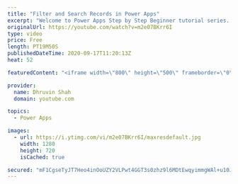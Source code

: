 ```yaml
---
title: "Filter and Search Records in Power Apps"
excerpt: "Welcome to Power Apps Step by Step Beginner tutorial series. My self Dhruvin Shah you are watching the 14th part of the Power Apps Beginner Series. During this chapter, we will talk about how we can perform Filtering and Search in Power Apps Grid Records.  In my previous video, we have developed one"
originalUrl: https://youtube.com/watch?v=m2e07BKrr6I
type: video
price: Free
length: PT19M50S
publishedDateTime: 2020-09-17T11:20:13Z
heat: 52

featuredContent: "<iframe width=\"800\" height=\"500\" frameborder=\"0\" src=\"https://www.youtube.com/embed/m2e07BKrr6I\" allow=\"accelerometer; autoplay; encrypted-media; gyroscope; picture-in-picture\" allowfullscreen></iframe>"

provider:
  name: Dhruvin Shah
  domain: youtube.com

topics:
  - Power Apps

images:
  - url: https://i.ytimg.com/vi/m2e07BKrr6I/maxresdefault.jpg
    width: 1280
    height: 720
    isCached: true

secured: "mF1CgseTyJT7Heo4inOoUZY2VLPwt4GGT3s0zhz9l6MDtEwqyimmgWAl+u10JqocrqzWcI7FwkrbNZugBL0djtISJbGgQGI/u5OMVCuYrePkc3l75xqrmQKmHhGvTRx9QFpV/LCIuFr2EDUBqKwgZmh9ITxUm0nDoaGQA6JKPbUOiCUxhJQ0jsmHjXRRBuK1io/AjbVLktbYOWRTOlUoi8Sn8nyOojsvBKsOnUgZuT5ftjzzD3RBKv7kSWZ0hOYOVm3aL0l12ow/+ygb/FTgPdca2RJ6NpcwR85k+TlQKb85xso60pC5nGjgDH01hSzb6mAuKaZJPfr4RtNadLeYLRkor8RvYYnzGo4+twH2zAz6TCSZEB0MT5CtntBbElPu+geOlmJnodQKYjLMS3ATsQ==;1i0R8T/B8VIu9usfOU61HA=="
---
```


